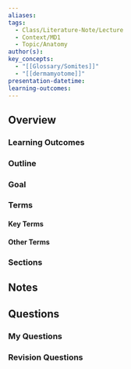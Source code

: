 ```yaml
---
aliases: 
tags:
  - Class/Literature-Note/Lecture
  - Context/MD1
  - Topic/Anatomy
author(s): 
key_concepts:
  - "[[Glossary/Somites]]"
  - "[[dermamyotome]]"
presentation-datetime: 
learning-outcomes:
---
```



## Overview
### Learning Outcomes

### Outline

### Goal

### Terms
#### Key Terms

#### Other Terms

### Sections


## Notes


## Questions

### My Questions
### Revision Questions




